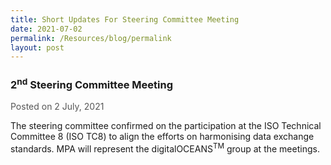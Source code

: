 ```yaml
---
title: Short Updates For Steering Committee Meeting
date: 2021-07-02
permalink: /Resources/blog/permalink
layout: post
---
```



<h3><strong>2<sup>nd</sup> Steering Committee Meeting</strong></h3>

<div style="margin-top: 1rem; color: #565656;">Posted on 2 July, 2021</div>

<p>The steering committee confirmed on the participation at the ISO Technical Committee 8 (ISO TC8) to align the efforts on harmonising data exchange standards. MPA will represent the digitalOCEANS<sup>TM</sup> group at the meetings.</p>